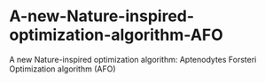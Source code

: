 # A-new-Nature-inspired-optimization-algorithm-AFO
A new Nature-inspired optimization algorithm: Aptenodytes Forsteri Optimization algorithm (AFO)

